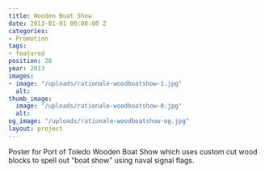 ```yaml
---
title: Wooden Boat Show
date: 2013-01-01 00:00:00 Z
categories:
- Promotion
tags:
- featured
position: 28
year: 2013
images:
- image: "/uploads/rationale-woodboatshow-1.jpg"
  alt: 
thumb_image:
  image: "/uploads/rationale-woodboatshow-0.jpg"
  alt: 
og_image: "/uploads/rationale-woodboatshow-og.jpg"
layout: project
---
```


Poster for Port of Toledo Wooden Boat Show which uses custom cut wood blocks to spell out "boat show" using naval signal flags.
